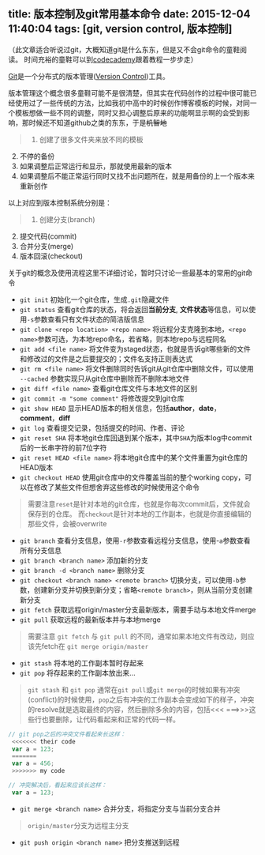 title: 版本控制及git常用基本命令
date: 2015-12-04 11:40:04
tags: [git, version control, 版本控制]
---
（此文章适合听说过git，大概知道git是什么东东，但是又不会git命令的童鞋阅读。
时间充裕的童鞋可以到[codecademy](https://www.codecademy.com/learn/learn-git)跟着教程一步步走）

[Git](https://git-scm.com/)是一个分布式的版本管理([Version Control](https://git-scm.com/book/en/v2/Getting-Started-About-Version-Control))工具。

版本管理这个概念很多童鞋可能不是很清楚，但其实在代码创作的过程中很可能已经使用过了一些传统的方法，比如我初中高中的时候创作博客模板的时候，对同一个模板想做一些不同的调整，同时又担心调整后原来的功能啊显示啊的会受到影响，那时候还不知道github之类的东东，于是~~机智地~~
> 1. 创建了很多文件夹来放不同的模板
2. 不停的备份
3. 如果调整后正常运行和显示，那就使用最新的版本
4. 如果调整后不能正常运行同时又找不出问题所在，就是用备份的上一个版本来重新创作

以上对应到版本控制系统分别是：
> 1. 创建分支(branch)
2. 提交代码(commit)
3. 合并分支(merge)
4. 版本回滚(checkout)

关于git的概念及使用流程这里不详细讨论，暂时只讨论一些最基本的常用的git命令
* `git init` 初始化一个git仓库，生成`.git`隐藏文件
* `git status` 查看git仓库的状态，将会返回**当前分支**, **文件状态**等信息，可以使用`-s`参数查看只有文件状态的简洁版信息
* `git clone <repo location> <repo name>` 将远程分支克隆到本地，`<repo name>`参数可选，为本地repo命名，若省略，则本地repo与远程同名
* `git add <file name>` 将文件变为staged状态，也就是告诉git哪些新的文件和修改过的文件是之后要提交的；文件名支持正则表达式
* `git rm <file name>` 将文件删除同时告诉git从git仓库中删除文件，可以使用 `--cached` 参数实现只从git仓库中删除而不删除本地文件
* `git diff <file name>` 查看git仓库文件与本地文件的区别
* `git commit -m "some comment"` 将修改提交到git仓库
* `git show HEAD` 显示HEAD版本的相关信息，包括**author**，**date**，**comment**，**diff**
* `git log` 查看提交记录，包括提交的时间、作者、评论
* `git reset SHA` 将本地git仓库回退到某个版本，其中`SHA`为版本log中commit后的一长串字符的前7位字符
* `git reset HEAD <file name>` 将本地git仓库中的某个文件重置为git仓库的HEAD版本
* `git checkout HEAD` 使用git仓库中的文件覆盖当前的整个working copy，可以在修改了某些文件但想舍弃这些修改的时候使用这个命令
> 需要注意`reset`是针对本地的git仓库，也就是你每次commit后，文件就会保存到的仓库。
而`checkout`是针对本地的工作副本，也就是你直接编辑的那些文件，会被overwrite
* `git branch` 查看分支信息，使用`-r`参数查看远程分支信息，使用-`a`参数查看所有分支信息
* `git branch <branch name>` 添加新的分支
* `git branch -d <branch name>` 删除分支
* `git checkout <branch name> <remote branch>` 切换分支，可以使用`-b`参数，创建新分支并切换到新分支；省略`<remote branch>`，则从当前分支创建新分支
* `git fetch` 获取远程origin/master分支最新版本，需要手动与本地文件merge
* `git pull` 获取远程的最新版本并与本地merge
> 需要注意 `git fetch` 与 `git pull` 的不同，通常如果本地文件有改动，则应该先fetch在 `git merge origin/master` 
* `git stash` 将本地的工作副本暂时存起来
* `git pop` 将存起来的工作副本放出来…
> `git stash` 和 `git pop` 通常在`git pull`或`git merge`的时候如果有冲突(conflict)的时候使用，`pop`之后有冲突的工作副本会变成如下的样子，冲突的resolve就是选取最终的内容，然后删除多余的内容，包括<<< ===>>>这些行也要删除，让代码看起来和正常的代码一样。
``` javascript
// git pop之后的冲突文件看起来长这样：
 <<<<<<< their code
 var a = 123;
 =======
 var a = 456;
 >>>>>>> my code
```
``` javascript
// 冲突解决后，看起来应该长这样：
 var a = 123;
```
* `git merge <branch name>` 合并分支，将指定分支与当前分支合并
> `origin/master`分支为远程主分支
* `git push origin <branch name>` 把分支推送到远程
